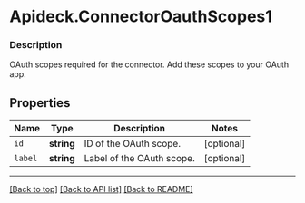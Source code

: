 # Apideck.ConnectorOauthScopes1

### Description

OAuth scopes required for the connector. Add these scopes to your OAuth app.

## Properties
Name | Type | Description | Notes
------------ | ------------- | ------------- | -------------
`id` | **string** | ID of the OAuth scope. | [optional] 
`label` | **string** | Label of the OAuth scope. | [optional] 





---

[[Back to top]](#) [[Back to API list]](../../../../README.md#documentation-for-api-endpoints) [[Back to README]](../../../../README.md)


